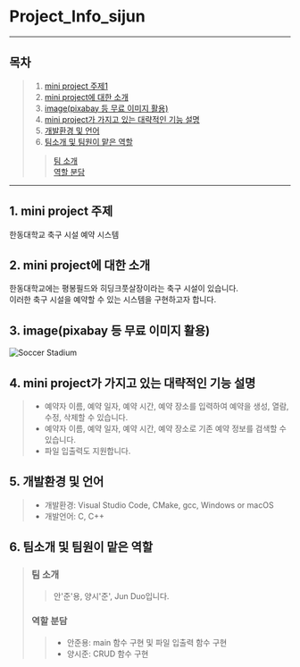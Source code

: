 # Project_Info_sijun

***
## 목차
> 1. [mini project 주제1](#1.-mini-project-주제)   
> 2. [mini project에 대한 소개](#2.-mini-project에-대한-소개)   
> 3. [image(pixabay 등 무료 이미지 활용)](#3.-image(pixabay-등-무료-이미지-활용))   
> 4. [mini project가 가지고 있는 대략적인 기능 설명](#4.-mini-project가-가지고-있는-대략적인-기능-설명)   
> 5. [개발환경 및 언어](#5.-개발환경-및-언어)   
> 6. [팀소개 및 팀원이 맡은 역할](#6.-팀소개-및-팀원이-맡은-역할)   
> > [팀 소개](#팀-소개)   
> > [역할 분담](#역할-분담)   
***

## 1. mini project 주제
한동대학교 축구 시설 예약 시스템


## 2. mini project에 대한 소개
한동대학교에는 평봉필드와 히딩크풋살장이라는 축구 시설이 있습니다.   
이러한 축구 시설을 예약할 수 있는 시스템을 구현하고자 합니다.


## 3. image(pixabay 등 무료 이미지 활용)
![Soccer Stadium](https://cdn.pixabay.com/photo/2016/11/29/02/05/audience-1866738_1280.jpg)


## 4. mini project가 가지고 있는 대략적인 기능 설명
>- 예약자 이름, 예약 일자, 예약 시간, 예약 장소를 입력하여 예약을 생성, 열람, 수정, 삭제할 수 있습니다.
>- 예약자 이름, 예약 일자, 예약 시간, 예약 장소로 기존 예약 정보를 검색할 수 있습니다.
>- 파일 입출력도 지원합니다.


## 5. 개발환경 및 언어
>- 개발환경: Visual Studio Code, CMake, gcc, Windows or macOS
>- 개발언어: C, C++


## 6. 팀소개 및 팀원이 맡은 역할
> ### 팀 소개
>> 안'준'용, 양시'준', Jun Duo입니다.
> ### 역할 분담
>>- 안준용: main 함수 구현 및 파일 입출력 함수 구현   
>>- 양시준: CRUD 함수 구현
